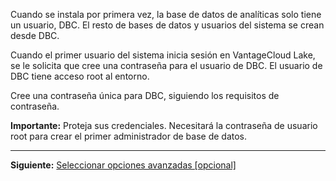 Cuando se instala por primera vez, la base de datos de analíticas solo tiene un usuario, DBC. El resto de bases de datos y usuarios del sistema se crean desde DBC.

Cuando el primer usuario del sistema inicia sesión en VantageCloud Lake, se le solicita que cree una contraseña para el usuario de DBC. El usuario de DBC tiene acceso root al entorno.

Cree una contraseña única para DBC, siguiendo los requisitos de contraseña.

**Importante:** Proteja sus credenciales. Necesitará la contraseña de usuario root para crear el primer administrador de base de datos.

------------------------------------------------------------------------

**Siguiente:** [Seleccionar opciones avanzadas \[opcional\]](keu1721069101205.md)
